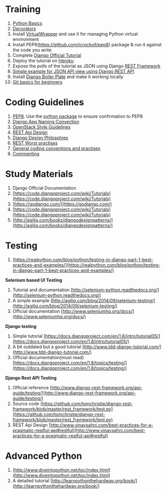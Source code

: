 # Training
1. [Python Basics](http://openbookproject.net/thinkcs/python/english2e/)
 1. [Decorators](http://simeonfranklin.com/blog/2012/jul/1/python-decorators-in-12-steps/)
2. Install [VirtualWrapper](http://virtualenvwrapper.readthedocs.org/en/latest/) and use it for managing Python virtual environment 
3. Install PEP8(https://github.com/jcrocholl/pep8) package & run it against the code you write
4. Complete [Django Official Tutorial](https://docs.djangoproject.com/en/1.8/intro/tutorial01/)
5. Deploy the tutorial on [Heroku](https://devcenter.heroku.com/articles/getting-started-with-django)
6. Expose the polls of the tutorial as JSON using Django [REST Framework](http://www.django-rest-framework.org/tutorial/quickstart/)
7. [Simple example for JSON API view using Django REST API](http://agiliq.com/blog/2014/12/building-a-restful-api-with-django-rest-framework/)
8. Install [Django Boiler Plate](https://github.com/arunghosh/django-boilerplate) and make it working locally
9. [Git basics for beginners](http://rogerdudler.github.io/git-guide/)

# Coding Guidelines
1. [PEP8](https://www.python.org/dev/peps/pep-0008/). Use the [python package](https://github.com/jcrocholl/pep8) to ensure confirmation to PEP8
2. [Django App Naming Convection](http://stackoverflow.com/questions/3098681/is-there-a-naming-convention-for-django-apps)
3. [OpenStack Style Guidelines](http://docs.openstack.org/developer/hacking/)
4. [REST Api Design](http://www.vinaysahni.com/best-practices-for-a-pragmatic-restful-api#restful)
5. [Django Design Philosphies](https://docs.djangoproject.com/en/1.8/misc/design-philosophies/)
6. [REST Worst practises](http://jacobian.org/writing/rest-worst-practices/)
7. [General coding conventions and practises](https://docs.google.com/document/d/1XKNvSlO9qBMJS5lUZ4H5XbcvJFFuaZj5oYFSl89s_kU/edit?usp=sharing)
8. [Commenting](http://stackoverflow.com/questions/2357230/what-is-the-proper-way-to-comment-functions-in-python)

# Study Materials
1. Django Official Documentation
2. [https://code.djangoproject.com/wiki/Tutorials](https://code.djangoproject.com/wiki/Tutorials)
3. [https://godjango.com/](https://godjango.com/)
4. [https://code.djangoproject.com/wiki/Tutorials](https://code.djangoproject.com/wiki/Tutorials)
5. [http://agiliq.com/books/djangodesignpatterns/](http://agiliq.com/books/djangodesignpatterns/)


# Testing
1. [https://realpython.com/blog/python/testing-in-django-part-1-best-practices-and-examples/](https://realpython.com/blog/python/testing-in-django-part-1-best-practices-and-examples/)

**Selenium based UI Testing**
1. Tutorial and documentation [http://selenium-python.readthedocs.org/](http://selenium-python.readthedocs.org/)
2. A simple example [http://agiliq.com/blog/2014/09/selenium-testing/](http://agiliq.com/blog/2014/09/selenium-testing/)
3. Official documentation [http://www.seleniumhq.org/docs/](http://www.seleniumhq.org/docs/)


**Django testing**
1. Simple tutorial [https://docs.djangoproject.com/en/1.8/intro/tutorial05/](https://docs.djangoproject.com/en/1.8/intro/tutorial05/)
2. A bit outdated but a good tutorial [http://www.tdd-django-tutorial.com/](http://www.tdd-django-tutorial.com/)
3. Official documentation(must read) [https://docs.djangoproject.com/en/1.8/topics/testing/](https://docs.djangoproject.com/en/1.8/topics/testing/)

**Django Rest API Testing**
1. Official reference [http://www.django-rest-framework.org/api-guide/testing/](http://www.django-rest-framework.org/api-guide/testing/)
2. Source code [https://github.com/tomchristie/django-rest-framework/blob/master/rest_framework/test.py](https://github.com/tomchristie/django-rest-framework/blob/master/rest_framework/test.py)
3. REST Api Design [http://www.vinaysahni.com/best-practices-for-a-pragmatic-restful-api#restful](http://www.vinaysahni.com/best-practices-for-a-pragmatic-restful-api#restful)

# Advanced Python
1. [http://www.diveintopython.net/toc/index.html](http://www.diveintopython.net/toc/index.html)
2. A detailed tutorial [http://learnpythonthehardway.org/book/](http://learnpythonthehardway.org/book/)

 
